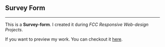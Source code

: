 ## Survey Form
***
This is a **Survey-form**.
I created it during _FCC Responsive Web-design Projects_.

If you want to preview my work. You can checkout it [here](https://sachin-me.github.io/Survey-Form/index.html).
